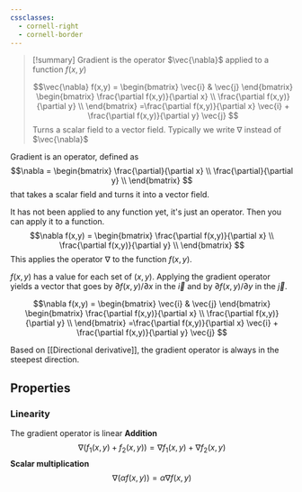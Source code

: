 ```yaml
---
cssclasses:
  - cornell-right
  - cornell-border
---
```



> [!summary]
> Gradient is the operator $\vec{\nabla}$ applied to a function $f(x,y)$
> 
> $$\vec{\nabla} f(x,y) = \begin{bmatrix} \vec{i} & \vec{j} 
> \end{bmatrix}
> \begin{bmatrix} 
> \frac{\partial f(x,y)}{\partial x} \\
> \frac{\partial f(x,y)}{\partial y} \\
> \end{bmatrix} 
> =\frac{\partial f(x,y)}{\partial x} \vec{i} + \frac{\partial f(x,y)}{\partial y} \vec{j}
> $$
> Turns a scalar field to a vector field. Typically we write $\nabla$ instead of $\vec{\nabla}$
> 


Gradient is an operator, defined as
$$\nabla = \begin{bmatrix} \frac{\partial}{\partial x} \\ \frac{\partial}{\partial y} \\ \end{bmatrix} $$
that takes a scalar field and turns it into a vector field.

It has not been applied to any function yet, it's just an operator. Then you can apply it to a function.
$$\nabla f(x,y) = \begin{bmatrix} \frac{\partial f(x,y)}{\partial x} \\ \frac{\partial f(x,y)}{\partial y} \\ \end{bmatrix} $$
This applies the operator $\nabla$ to the function $f(x,y)$.

$f(x,y)$ has a value for each set of $(x,y)$. Applying the gradient operator yields a vector that goes by $\partial f(x,y) / \partial x$ in the $\vec{i}$ and by $\partial f(x,y) / \partial y$ in the $\vec{j}$.

$$\nabla f(x,y) = \begin{bmatrix} \vec{i} & \vec{j} 
\end{bmatrix}
\begin{bmatrix} 
\frac{\partial f(x,y)}{\partial x} \\
\frac{\partial f(x,y)}{\partial y} \\
\end{bmatrix} 
=\frac{\partial f(x,y)}{\partial x} \vec{i} + \frac{\partial f(x,y)}{\partial y} \vec{j}
$$

Based on [[Directional derivative]], the gradient operator is always in the steepest direction.

## Properties
### Linearity
The gradient operator is linear
**Addition**
$$
\nabla(f_1(x,y) + f_2(x,y)) = \nabla f_1(x,y)  + \nabla f_2(x,y) 
$$
**Scalar multiplication**
$$
\nabla\left(\alpha f(x,y)\right) = \alpha \nabla f(x,y) 
$$

